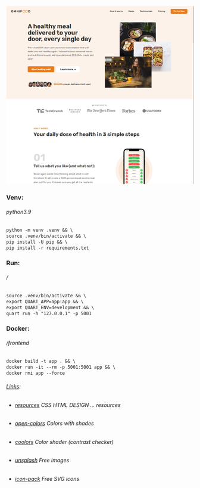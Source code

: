 ![](image.png)

### Venv: 
###### python3.9
```
python -m venv .venv && \
source .venv/bin/activate && \
pip install -U pip && \
pip install -r requirements.txt
```
### Run:
###### /
```
source .venv/bin/activate && \
export QUART_APP=app:app && \
export QUART_ENV=development && \
quart run -h "127.0.0.1" -p 5001
```
### Docker:
###### /frontend
```
docker build -t app . && \
docker run -it --rm -p 5001:5001 app && \
docker rmi app --force
```

###### [Links]():
- ###### [resources](https://codingheroes.io/resources/) CSS HTML DESIGN ... resources 
- ###### [open-colors](https://yeun.github.io/open-color) Colors with shades
- ###### [coolors](https://coolors.co/) Color shader (contrast checker)
- ###### [unsplash](https://unsplash.com/) Free images
- ###### [icon-pack](https://heroicons.com/) Free SVG icons 